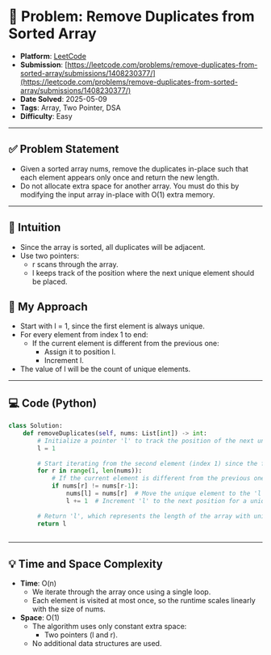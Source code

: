 # 🧲 Problem: Remove Duplicates from Sorted Array

- **Platform**: [LeetCode](https://leetcode.com/problems/remove-duplicates-from-sorted-array/description/)
- **Submission**: [https://leetcode.com/problems/remove-duplicates-from-sorted-array/submissions/1408230377/](https://leetcode.com/problems/remove-duplicates-from-sorted-array/submissions/1408230377/)
- **Date Solved**: 2025-05-09
- **Tags**: Array, Two Pointer, DSA
- **Difficulty**: Easy

---

## ✅ Problem Statement
- Given a sorted array nums, remove the duplicates in-place such that each element appears only once and return the new length.
- Do not allocate extra space for another array. You must do this by modifying the input array in-place with O(1) extra memory.

---

## 🧠 Intuition
- Since the array is sorted, all duplicates will be adjacent.
- Use two pointers:
   - r scans through the array.
   - l keeps track of the position where the next unique element should be placed.

## 🚀 My Approach
- Start with l = 1, since the first element is always unique.
- For every element from index 1 to end:
   - If the current element is different from the previous one:
        - Assign it to position l.
        - Increment l.
- The value of l will be the count of unique elements.

---

## 💻 Code (Python)

```python
class Solution:
    def removeDuplicates(self, nums: List[int]) -> int:
        # Initialize a pointer 'l' to track the position of the next unique element
        l = 1
        
        # Start iterating from the second element (index 1) since the first element is always unique
        for r in range(1, len(nums)):
            # If the current element is different from the previous one, it's a unique element
            if nums[r] != nums[r-1]:
                nums[l] = nums[r]  # Move the unique element to the 'l' position
                l += 1  # Increment 'l' to the next position for a unique element
        
        # Return 'l', which represents the length of the array with unique elements at the start
        return l       
        

```

---

## 💡 Time and Space Complexity
- **Time**: O(n)
   - We iterate through the array once using a single loop.
   - Each element is visited at most once, so the runtime scales linearly with the size of nums.
- **Space**: O(1)
   - The algorithm uses only constant extra space:
      - Two pointers (l and r).
   - No additional data structures are used.
